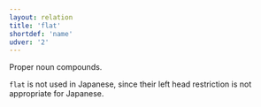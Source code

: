 ```yaml
---
layout: relation
title: 'flat'
shortdef: 'name'
udver: '2'
---
```


Proper noun compounds.

`flat` is not used in Japanese, since their left head restriction is not appropriate for Japanese.

